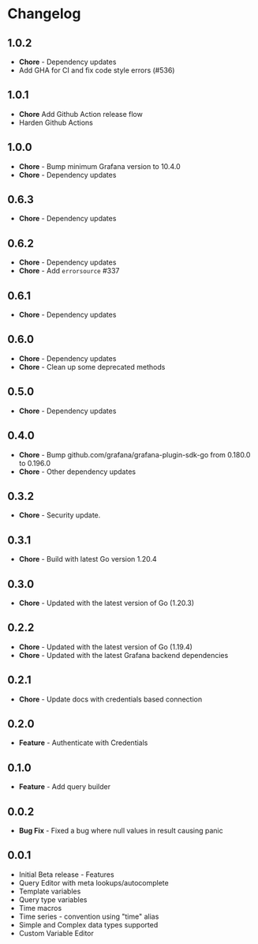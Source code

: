 # Changelog

## 1.0.2

- **Chore** - Dependency updates
- Add GHA for CI and fix code style errors (#536)

## 1.0.1

- **Chore** Add Github Action release flow
- Harden Github Actions

## 1.0.0

- **Chore** - Bump minimum Grafana version to 10.4.0
- **Chore** - Dependency updates

## 0.6.3

- **Chore** - Dependency updates

## 0.6.2

- **Chore** - Dependency updates
- **Chore** - Add `errorsource` #337

## 0.6.1

- **Chore** - Dependency updates

## 0.6.0

- **Chore** - Dependency updates
- **Chore** - Clean up some deprecated methods

## 0.5.0

- **Chore** - Dependency updates

## 0.4.0

- **Chore** - Bump github.com/grafana/grafana-plugin-sdk-go from 0.180.0 to 0.196.0
- **Chore** - Other dependency updates

## 0.3.2

- **Chore** - Security update.

## 0.3.1

- **Chore** - Build with latest Go version 1.20.4

## 0.3.0

- **Chore** - Updated with the latest version of Go (1.20.3)

## 0.2.2

- **Chore** - Updated with the latest version of Go (1.19.4)
- **Chore** - Updated with the latest Grafana backend dependencies

## 0.2.1

- **Chore** - Update docs with credentials based connection

## 0.2.0

- **Feature** - Authenticate with Credentials

## 0.1.0

- **Feature** - Add query builder

## 0.0.2

- **Bug Fix** - Fixed a bug where null values in result causing panic

## 0.0.1

- Initial Beta release - Features
- Query Editor with meta lookups/autocomplete
- Template variables
- Query type variables
- Time macros
- Time series - convention using "time" alias
- Simple and Complex data types supported
- Custom Variable Editor
